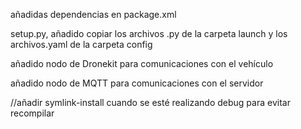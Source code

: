 añadidas dependencias en package.xml

setup.py, añadido copiar los archivos .py de la carpeta launch y los archivos.yaml de la carpeta config

añadido nodo de Dronekit para comunicaciones con el vehículo

añadido nodo de MQTT para comunicaciones con el servidor


//añadir symlink-install cuando se esté realizando debug para evitar recompilar
